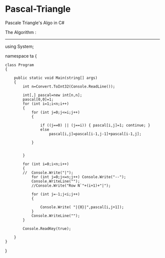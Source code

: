 # Pascal-Triangle
Pascale Triangle's Algo in C#

The Algorithm : 
*********************

using System;

namespace ta
{

	class Program
	{

		public static void Main(string[] args)
		{
			int n=Convert.ToInt32(Console.ReadLine());
			
			int[,] pascal=new int[n,n];
			pascal[0,0]=1;
			for (int i=1;i<n;i++)
			{
				for (int j=0;j<=i;j++)
				{
					
					if ((j==0) || (j==i)) { pascal[i,j]=1; continue; }
					else 
						pascal[i,j]=pascal[i-1,j-1]+pascal[i-1,j];
					
				}
			
				
			}
			
			for (int i=0;i<n;i++)
			{
			//	Console.Write("|");
				for (int j=0;j<=n;j++) Console.Write("--");
				Console.WriteLine("");
				//Console.Write("Row N`"+(i+1)+"|");
				            
				for (int j=-1;j<i;j++)
				{
					
					Console.Write( "|{0}|",pascal[i,j+1]);
				}
				Console.WriteLine("");
			}
			
			Console.ReadKey(true);
			
		}
	}
}
